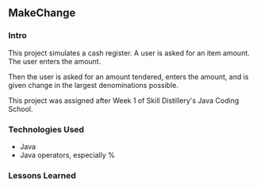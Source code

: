 ## MakeChange

### Intro
This project simulates a cash register. A user is asked for an item amount.
The user enters the amount.

Then the user is asked for an amount tendered, enters the amount, and is given change in the largest denominations possible.

This project was assigned after Week 1 of Skill Distillery's Java Coding School.

### Technologies Used
* Java
* Java operators, especially %

### Lessons Learned
